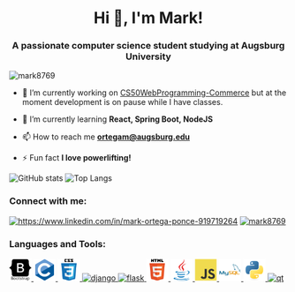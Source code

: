<h1 align="center">Hi 👋, I'm Mark!</h1>
<h3 align="center">A passionate computer science student studying at Augsburg University</h3>

<p align="left"> <img src="https://komarev.com/ghpvc/?username=mark8769&label=Profile%20views&color=0e75b6&style=flat" alt="mark8769" /> </p>

- 🔭 I’m currently working on [CS50WebProgramming-Commerce](https://github.com/mark8769/CS50WebProgramming-Commerce) but at the moment development is on pause while I have classes.

- 🌱 I’m currently learning **React, Spring Boot, NodeJS**

- 📫 How to reach me **ortegam@augsburg.edu**

- ⚡ Fun fact **I love powerlifting!**


![GitHub stats](https://github-readme-stats.vercel.app/api?username=mark8769&&count_private=true&show_icons=true&theme=transparent)
![Top Langs](https://github-readme-stats.vercel.app/api/top-langs/?username=mark8769&langs_count=10&&hide_progress=true&layout=compact&theme=transparent)

<h3 align="left">Connect with me:</h3>
<p align="left">
<a href="https://linkedin.com/in/https://www.linkedin.com/in/mark-ortega-ponce-919719264" target="blank"><img align="center" src="https://raw.githubusercontent.com/rahuldkjain/github-profile-readme-generator/master/src/images/icons/Social/linked-in-alt.svg" alt="https://www.linkedin.com/in/mark-ortega-ponce-919719264" height="30" width="40" /></a>
<a href="https://www.leetcode.com/mark8769" target="blank"><img align="center" src="https://raw.githubusercontent.com/rahuldkjain/github-profile-readme-generator/master/src/images/icons/Social/leet-code.svg" alt="mark8769" height="30" width="40" /></a>
</p>

<h3 align="left">Languages and Tools:</h3>
<p align="left"> <a href="https://getbootstrap.com" target="_blank" rel="noreferrer"> <img src="https://raw.githubusercontent.com/devicons/devicon/master/icons/bootstrap/bootstrap-plain-wordmark.svg" alt="bootstrap" width="40" height="40"/> </a> <a href="https://www.cprogramming.com/" target="_blank" rel="noreferrer"> <img src="https://raw.githubusercontent.com/devicons/devicon/master/icons/c/c-original.svg" alt="c" width="40" height="40"/> </a> <a href="https://www.w3schools.com/css/" target="_blank" rel="noreferrer"> <img src="https://raw.githubusercontent.com/devicons/devicon/master/icons/css3/css3-original-wordmark.svg" alt="css3" width="40" height="40"/> </a> <a href="https://www.djangoproject.com/" target="_blank" rel="noreferrer"> <img src="https://cdn.worldvectorlogo.com/logos/django.svg" alt="django" width="40" height="40"/> </a> <a href="https://flask.palletsprojects.com/" target="_blank" rel="noreferrer"> <img src="https://www.vectorlogo.zone/logos/pocoo_flask/pocoo_flask-icon.svg" alt="flask" width="40" height="40"/> </a> <a href="https://www.w3.org/html/" target="_blank" rel="noreferrer"> <img src="https://raw.githubusercontent.com/devicons/devicon/master/icons/html5/html5-original-wordmark.svg" alt="html5" width="40" height="40"/> </a> <a href="https://www.java.com" target="_blank" rel="noreferrer"> <img src="https://raw.githubusercontent.com/devicons/devicon/master/icons/java/java-original.svg" alt="java" width="40" height="40"/> </a> <a href="https://developer.mozilla.org/en-US/docs/Web/JavaScript" target="_blank" rel="noreferrer"> <img src="https://raw.githubusercontent.com/devicons/devicon/master/icons/javascript/javascript-original.svg" alt="javascript" width="40" height="40"/> </a> <a href="https://www.mysql.com/" target="_blank" rel="noreferrer"> <img src="https://raw.githubusercontent.com/devicons/devicon/master/icons/mysql/mysql-original-wordmark.svg" alt="mysql" width="40" height="40"/> </a> <a href="https://www.python.org" target="_blank" rel="noreferrer"> <img src="https://raw.githubusercontent.com/devicons/devicon/master/icons/python/python-original.svg" alt="python" width="40" height="40"/> </a> <a href="https://www.qt.io/" target="_blank" rel="noreferrer"> <img src="https://upload.wikimedia.org/wikipedia/commons/0/0b/Qt_logo_2016.svg" alt="qt" width="40" height="40"/> </a> </p>
